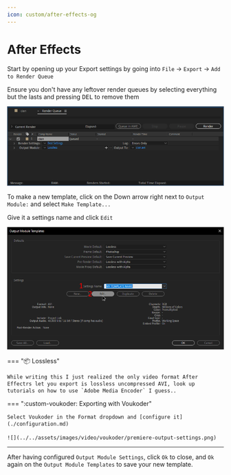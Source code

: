 ```yaml
---
icon: custom/after-effects-og
---
```

# After Effects

Start by opening up your Export settings by going into `File` -> `Export` -> `Add to Render Queue`

Ensure you don't have any leftover render queues by selecting everything but the lasts and pressing <kbd>DEL</kbd> to remove them

![](../../assets/images/video/voukoder/ae-render-queue.png)

To make a new template, click on the Down arrow right next to `Output Module:` and select `Make Template...`

Give it a settings name and click `Edit`

![](../../assets/images/video/voukoder/ae-make-template.png)

=== ":package: Lossless"

    While writing this I just realized the only video format After Effectrs let you export is lossless uncompressed AVI, look up tutorials on how to use `Adobe Media Encoder` I guess..

=== ":custom-voukoder: Exporting with Voukoder"

    Select Voukoder in the Format dropdown and [configure it](./configuration.md)
    
    ![](../../assets/images/video/voukoder/premiere-output-settings.png)

<hr>

After having configured `Output Module Settings`, click `Ok` to close, and `Ok` again on the `Output Module Templates` to save your new template.
